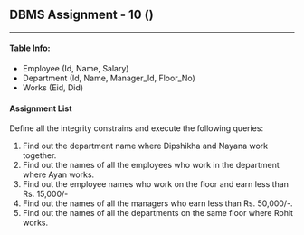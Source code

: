 ## DBMS Assignment - 10 ()
---

####  Table Info:
- Employee (Id, Name, Salary)
- Department (Id, Name, Manager_Id, Floor_No)
- Works (Eid, Did)

#### Assignment List
Define all the integrity constrains and execute the following queries:

1. Find out the department name where Dipshikha and Nayana work together.
2. Find out the names of all the employees who work in the department where Ayan works.
3. Find out the employee names who work on the floor and earn less than Rs. 15,000/-
4. Find out the names of all the managers who earn less than Rs. 50,000/-.
5. Find out the names of all the departments on the same floor where Rohit works.
